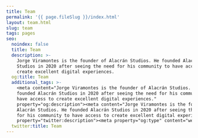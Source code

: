 ```yaml
---
title: Team
permalink: '{{ page.fileSlug }}/index.html'
layout: team.html
slug: team
tags: pages
seo:
  noindex: false
  title: Team
  description: >-
    Jorge Viramontes is the founder of Alacrán Studios. He founded Alacrán
    Studios in 2020 after seeing the need for his community to have access to
    create excellent digital experiences.
  og:title: Team
  additional_tags: >-
    <meta content="Jorge Viramontes is the founder of Alacrán Studios. He
    founded Alacrán Studios in 2020 after seeing the need for his community to
    have access to create excellent digital experiences."
    property="og:description"><meta content="Jorge Viramontes is the founder of
    Alacrán Studios. He founded Alacrán Studios in 2020 after seeing the need
    for his community to have access to create excellent digital experiences."
    property="twitter:description"><meta property="og:type" content="website">
  twitter:title: Team
---
```



